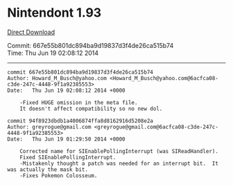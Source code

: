 # Nintendont 1.93
[Direct Download](./Nintendont.zip)

Commit: 667e55b801dc894ba9d19837d3f4de26ca515b74  
Time: Thu Jun 19 02:08:12 2014   

-----

```
commit 667e55b801dc894ba9d19837d3f4de26ca515b74
Author: Howard_M_Busch@yahoo.com <Howard_M_Busch@yahoo.com@6acfca08-c3de-247c-4448-9f1a92385553>
Date:   Thu Jun 19 02:08:12 2014 +0000

    -Fixed HUGE omission in the meta file.
    It doesn't affect compatibility so no new dol.
```

```
commit 94f8923dbdb1a4006874ffa8d8162916d5208e2a
Author: greyrogue@gmail.com <greyrogue@gmail.com@6acfca08-c3de-247c-4448-9f1a92385553>
Date:   Thu Jun 19 01:29:50 2014 +0000

    Corrected name for SIEnablePollingInterrupt (was SIReadHandler).
    Fixed SIEnablePollingInterrupt.
    -Mistakenly thought a patch was needed for an interrupt bit.  It was actually the mask bit.
    -Fixes Pokemon Colosseum.
```

